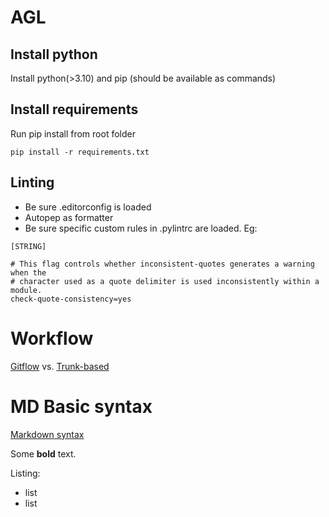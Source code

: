 # AGL

## Install python

Install python(>3.10) and pip (should be available as commands)

## Install requirements

Run pip install from root folder
```
pip install -r requirements.txt
```


## Linting

* Be sure .editorconfig is loaded
* Autopep as formatter
* Be sure specific custom rules in .pylintrc are loaded. Eg:

```
[STRING]

# This flag controls whether inconsistent-quotes generates a warning when the
# character used as a quote delimiter is used inconsistently within a module.
check-quote-consistency=yes

```
# Workflow

[Gitflow](https://www.atlassian.com/git/tutorials/comparing-workflows/gitflow-workflow) vs. [Trunk-based](https://trunkbaseddevelopment.com/)

# MD Basic syntax

[Markdown syntax](https://www.markdownguide.org/basic-syntax/)

Some **bold** text.

Listing:
- list
- list